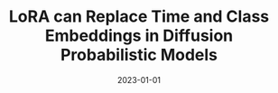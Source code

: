 ---
title: "LoRA can Replace Time and Class Embeddings in Diffusion Probabilistic Models"
authors: "J. Y. Choi, <b>J. Park</b>, I. Park, J. Cho, A. No, and E. K. Ryu"
collection: publications
category: workshops
permalink: /publication/2023-lora-replace
# excerpt: 'This paper is about the number 1. The number 2 is left for future work.'
date: 2023-01-01
venue: 'NeurIPS 2023 Workshop on Diffusion Models'
# slidesurl: 'http://academicpages.github.io/files/slides1.pdf'
paperurl: 'https://neurips.cc/virtual/2023/74885'
# citation: 'Your Name, You. (2009). &quot;Paper Title Number 1.&quot; <i>Journal 1</i>. 1(1).'
---